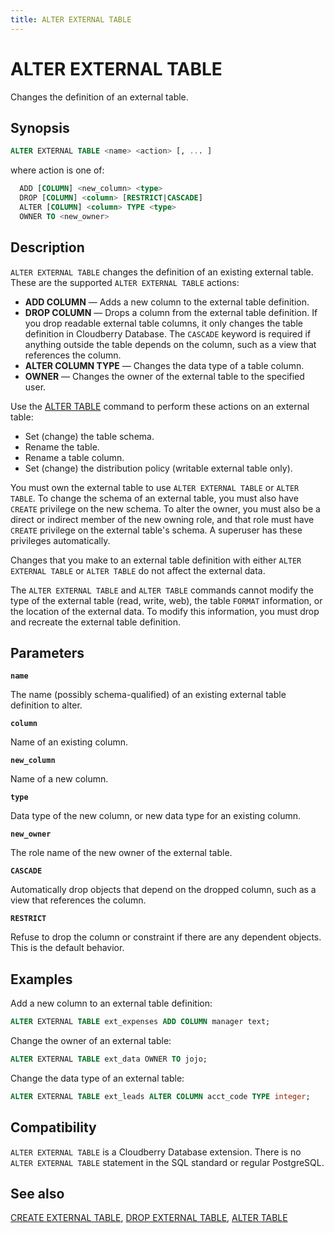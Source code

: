 ```yaml
---
title: ALTER EXTERNAL TABLE
---
```


# ALTER EXTERNAL TABLE

Changes the definition of an external table.

## Synopsis

```sql
ALTER EXTERNAL TABLE <name> <action> [, ... ]
```

where action is one of:

```sql
  ADD [COLUMN] <new_column> <type>
  DROP [COLUMN] <column> [RESTRICT|CASCADE]
  ALTER [COLUMN] <column> TYPE <type>
  OWNER TO <new_owner>
```

## Description

`ALTER EXTERNAL TABLE` changes the definition of an existing external table. These are the supported `ALTER EXTERNAL TABLE` actions:

- **ADD COLUMN** — Adds a new column to the external table definition.
- **DROP COLUMN** — Drops a column from the external table definition. If you drop readable external table columns, it only changes the table definition in Cloudberry Database. The `CASCADE` keyword is required if anything outside the table depends on the column, such as a view that references the column.
- **ALTER COLUMN TYPE** — Changes the data type of a table column.
- **OWNER** — Changes the owner of the external table to the specified user.

Use the [ALTER TABLE](/docs/sql-stmts/sql-stmt-alter-table.md) command to perform these actions on an external table:

- Set (change) the table schema.
- Rename the table.
- Rename a table column.
- Set (change) the distribution policy (writable external table only).

You must own the external table to use `ALTER EXTERNAL TABLE` or `ALTER TABLE`. To change the schema of an external table, you must also have `CREATE` privilege on the new schema. To alter the owner, you must also be a direct or indirect member of the new owning role, and that role must have `CREATE` privilege on the external table's schema. A superuser has these privileges automatically.

Changes that you make to an external table definition with either `ALTER EXTERNAL TABLE` or `ALTER TABLE` do not affect the external data.

The `ALTER EXTERNAL TABLE` and `ALTER TABLE` commands cannot modify the type of the external table (read, write, web), the table `FORMAT` information, or the location of the external data. To modify this information, you must drop and recreate the external table definition.

## Parameters

**`name`**

The name (possibly schema-qualified) of an existing external table definition to alter.

**`column`**

Name of an existing column.

**`new_column`**

Name of a new column.

**`type`**

Data type of the new column, or new data type for an existing column.

**`new_owner`**

The role name of the new owner of the external table.

**`CASCADE`**

Automatically drop objects that depend on the dropped column, such as a view that references the column.

**`RESTRICT`**

Refuse to drop the column or constraint if there are any dependent objects. This is the default behavior.

## Examples

Add a new column to an external table definition:

```sql
ALTER EXTERNAL TABLE ext_expenses ADD COLUMN manager text;
```

Change the owner of an external table:

```sql
ALTER EXTERNAL TABLE ext_data OWNER TO jojo;
```

Change the data type of an external table:

```sql
ALTER EXTERNAL TABLE ext_leads ALTER COLUMN acct_code TYPE integer;
```

## Compatibility

`ALTER EXTERNAL TABLE` is a Cloudberry Database extension. There is no `ALTER EXTERNAL TABLE` statement in the SQL standard or regular PostgreSQL.

## See also

[CREATE EXTERNAL TABLE](/docs/sql-stmts/sql-stmt-create-external-table.md), [DROP EXTERNAL TABLE](/docs/sql-stmts/sql-stmt-drop-external-table.md), [ALTER TABLE](/docs/sql-stmts/sql-stmt-alter-table.md)
